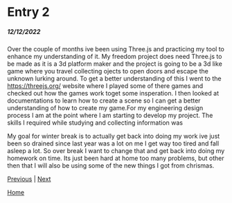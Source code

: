 # Entry 2
##### 12/12/2022

Over the couple of months ive been using Three.js and practicing my tool to enhance my understanding of it. My freedom project does need Three.js to be made as it is a 3d platform maker and the project is going to be a 3d like game where you travel collecting ojects to open doors and escape the unknown lurking around. To get a better understanding of this I went to the https://threejs.org/ website where I played some of there games and checked out how the games work toget some insperation. I then looked at documentations to learn how to create a scene so I can get a better understanding of how to create my game.For my engineering design process I am at the point where I am starting to develop my project. The skills I required while studying and collecting information was 

My goal for winter break is to actually get back into doing my work ive just been so drained since last year was a lot on me I get way too tired and fall asleep a lot. So over break I want to change that and get back into doing my homework on time. Its just been hard at home too many problems, but other then that I will also be using some of the new things I got from chrismas.

[Previous](entry01.md) | [Next](entry03.md)

[Home](../README.md)